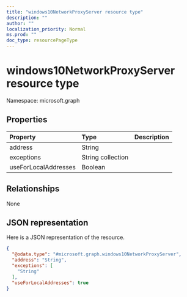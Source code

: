 ```yaml
---
title: "windows10NetworkProxyServer resource type"
description: ""
author: ""
localization_priority: Normal
ms.prod: ""
doc_type: resourcePageType
---
```


# windows10NetworkProxyServer resource type


Namespace: microsoft.graph



## Properties
|Property|Type|Description|
|:---|:---|:---|
|address|String||
|exceptions|String collection||
|useForLocalAddresses|Boolean||

## Relationships
None

## JSON representation
Here is a JSON representation of the resource.
<!-- {
  "blockType": "resource",
  "@odata.type": "microsoft.graph.windows10NetworkProxyServer"
}
-->
``` json
{
  "@odata.type": "#microsoft.graph.windows10NetworkProxyServer",
  "address": "String",
  "exceptions": [
    "String"
  ],
  "useForLocalAddresses": true
}
```

